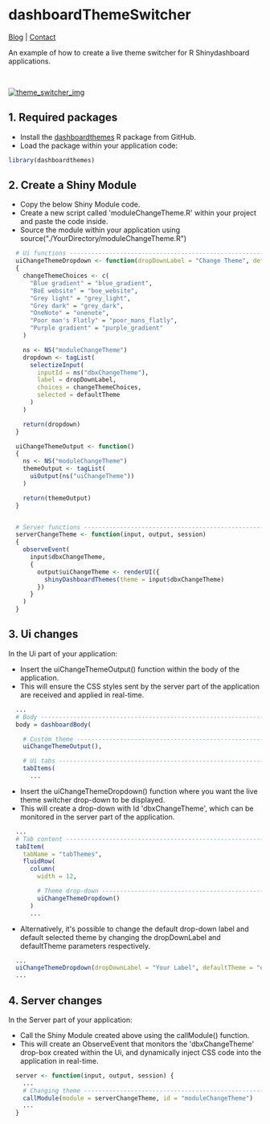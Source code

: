 # dashboardThemeSwitcher

<a href="https://nik01010.wordpress.com/" target="_blank">Blog</a> | <a href="https://nik01010.wordpress.com/contact/" target="_blank">Contact</a>
<br>

An example of how to create a live theme switcher for R Shinydashboard applications.

<br>

<a href="http://oi66.tinypic.com/2rcwdx5.jpg" target="_blank"><img src="http://oi66.tinypic.com/2rcwdx5.jpg" alt="theme_switcher_img" border="0"></a>


## 1. Required packages
- Install the [dashboardthemes](https://github.com/nik01010/dashboardthemes) R package from GitHub.
- Load the package within your application code:
```R
library(dashboardthemes)
```

## 2. Create a Shiny Module
- Copy the below Shiny Module code.
- Create a new script called 'moduleChangeTheme.R' within your project and paste the code inside.
- Source the module within your application using source("./YourDirectory/moduleChangeTheme.R")
```R
  # Ui functions ------------------------------------------------------------
  uiChangeThemeDropdown <- function(dropDownLabel = "Change Theme", defaultTheme = "grey_light")
  {
    changeThemeChoices <- c(
      "Blue gradient" = "blue_gradient",
      "BoE website" = "boe_website",
      "Grey light" = "grey_light",
      "Grey dark" = "grey_dark",
      "OneNote" = "onenote",
      "Poor man's Flatly" = "poor_mans_flatly",
      "Purple gradient" = "purple_gradient"
    )

    ns <- NS("moduleChangeTheme")
    dropdown <- tagList(
      selectizeInput(
        inputId = ns("dbxChangeTheme"),
        label = dropDownLabel,
        choices = changeThemeChoices,
        selected = defaultTheme
      )
    )

    return(dropdown)
  }

  uiChangeThemeOutput <- function()
  {
    ns <- NS("moduleChangeTheme")
    themeOutput <- tagList(
      uiOutput(ns("uiChangeTheme"))
    )

    return(themeOutput)
  }


  # Server functions --------------------------------------------------------
  serverChangeTheme <- function(input, output, session)
  {
    observeEvent(
      input$dbxChangeTheme, 
      {
        output$uiChangeTheme <- renderUI({
          shinyDashboardThemes(theme = input$dbxChangeTheme)
        })
      }
    )
  }
```


## 3. Ui changes
In the Ui part of your application:
- Insert the uiChangeThemeOutput() function within the body of the application.
- This will ensure the CSS styles sent by the server part of the application are received and applied in real-time.
```R
  ...
  # Body --------------------------------------------------------------------
  body = dashboardBody(

    # Custom theme ------------------------------------------------------------
    uiChangeThemeOutput(),

    # Ui tabs -----------------------------------------------------------------
    tabItems(
      ...
```
- Insert the uiChangeThemeDropdown() function where you want the live theme switcher drop-down to be displayed.
- This will create a drop-down with Id 'dbxChangeTheme', which can be monitored in the server part of the application.
```R
  ...
  # Tab content -------------------------------------------------------------
  tabItem(
    tabName = "tabThemes",
    fluidRow(
      column(
        width = 12,

        # Theme drop-down ---------------------------------------------------------
        uiChangeThemeDropdown()
      )
      ...
```
- Alternatively, it's possible to change the default drop-down label and default selected theme by changing the dropDownLabel and defaultTheme parameters respectively.
```R
  ...
  uiChangeThemeDropdown(dropDownLabel = "Your Label", defaultTheme = "onenote")
  ...
```


## 4. Server changes
In the Server part of your application:
- Call the Shiny Module created above using the callModule() function.
- This will create an ObserveEvent that monitors the 'dbxChangeTheme' drop-box created within the Ui, and dynamically inject CSS code into the application in real-time.
```R
  server <- function(input, output, session) {
    ...
    # Changing theme ----------------------------------------------------------
    callModule(module = serverChangeTheme, id = "moduleChangeTheme")
    ...
  }
```
